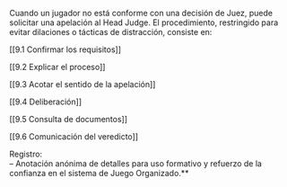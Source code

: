 Cuando un jugador no está conforme con una decisión de Juez, puede solicitar una apelación al Head Judge. El procedimiento, restringido para evitar dilaciones o tácticas de distracción, consiste en:

[[9.1 Confirmar los requisitos]]
    
      
    
[[9.2 Explicar el proceso]]
    
      
    
[[9.3 Acotar el sentido de la apelación]]
    
    
[[9.4 Deliberación]]
    
    
[[9.5 Consulta de documentos]]

[[9.6 Comunicación del veredicto]]
    
      
    

Registro:  
­– Anotación anónima de detalles para uso formativo y refuerzo de la confianza en el sistema de Juego Organizado.**